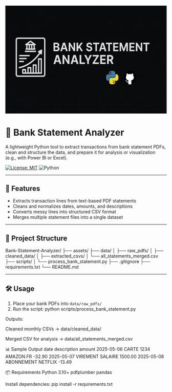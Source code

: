 <p align="center">
  <img src="assets/banner.png" alt="Bank Statement Analyzer Banner" />
</p>

# 🧾 Bank Statement Analyzer

A lightweight Python tool to extract transactions from bank statement PDFs, clean and structure the data, and prepare it for analysis or visualization (e.g., with Power BI or Excel).

[![License: MIT](https://img.shields.io/badge/License-MIT-green.svg)](LICENSE)
![Python](https://img.shields.io/badge/python-3.10%2B-blue)

---

## 🚀 Features

- Extracts transaction lines from text-based PDF statements  
- Cleans and normalizes dates, amounts, and descriptions  
- Converts messy lines into structured CSV format  
- Merges multiple statement files into a single dataset  

---

## 📂 Project Structure

Bank-Statement-Analyzer/
├── assets/
├── data/
│ ├── raw_pdfs/
│ ├── cleaned_data/
│ ├── extracted_csvs/
│ └── all_statements_merged.csv
├── scripts/
│ └── process_bank_statement.py
├── .gitignore
├── requirements.txt
└── README.md

---

## 🛠️ Usage

1. Place your bank PDFs into `data/raw_pdfs/`
2. Run the script:
python scripts/process_bank_statement.py

Outputs:

Cleaned monthly CSVs → data/cleaned_data/

Merged CSV for analysis → data/all_statements_merged.csv

📊 Sample Output
date	description	amount
2025-05-06	CARTE 1234 AMAZON.FR	-32.90
2025-05-07	VIREMENT SALAIRE	1500.00
2025-05-08	ABONNEMENT NETFLIX	-13.49


📦 Requirements
Python 3.10+
pdfplumber
pandas

Install dependencies:
pip install -r requirements.txt
